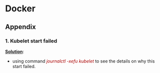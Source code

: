 # Docker

## Appendix

### 1. Kubelet start failed

<b><u>Solution</u></b>:

- using command <i><font color="#a00">journalctl -xefu kubelet</font></i> to see the details on why this start failed.